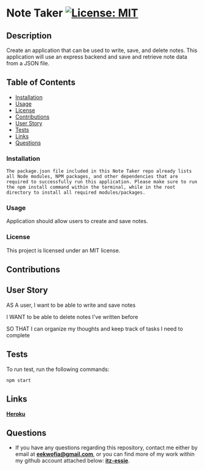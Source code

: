 # Note Taker [![License: MIT](https://img.shields.io/badge/License-MIT-yellow.svg)](https://opensource.org/licenses/MIT)

## Description

Create an application that can be used to write, save, and delete notes. This application will use an express backend and save and retrieve note data from a JSON file.

## Table of Contents

- [Installation](#installation)
- [Usage](#usage)
- [License](#license)
- [Contributions](#contributions)
- [User Story](#userstory)
- [Tests](#tests)
- [Links](#links)
- [Questions](#questions)

### Installation

```
The package.json file included in this Note Taker repo already lists all Node modules, NPM packages, and other dependencies that are required to successfully run this application. Please make sure to run the npm install command within the terminal, while in the root directory to install all required modules/packages.
```

### Usage

Application should allow users to create and save notes.

### License

This project is licensed under an MIT license.

## Contributions

## User Story
AS A user, I want to be able to write and save notes

I WANT to be able to delete notes I've written before

SO THAT I can organize my thoughts and keep track of tasks I need to complete

## Tests

To run test, run the following commands:

```
npm start
```
## Links
**[Heroku](https://powerful-dawn-41313.herokuapp.com/)**


## Questions

- If you have any questions regarding this repository, contact me either by email at **eekwofia@gmail.com**, or you can find more of my work within my github account attached below: 
**[itz-essie](https://github.com/itz-essie)**.
